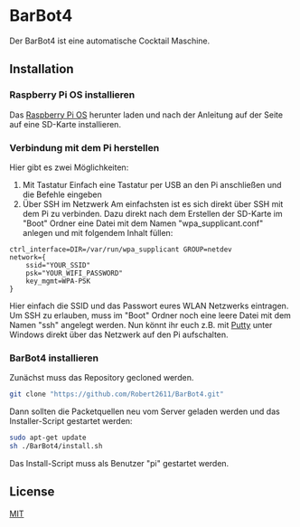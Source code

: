 # BarBot4
Der BarBot4 ist eine automatische Cocktail Maschine.

## Installation

### Raspberry Pi OS installieren
Das [Raspberry Pi OS](https://www.raspberrypi.org/downloads/) herunter laden und nach der Anleitung auf der Seite auf eine SD-Karte installieren.
### Verbindung mit dem Pi herstellen
Hier gibt es zwei Möglichkeiten:
1. Mit Tastatur
Einfach eine Tastatur per USB an den Pi anschließen und die Befehle eingeben
2. Über SSH im Netzwerk
Am einfachsten ist es sich direkt über SSH mit dem Pi zu verbinden.
Dazu direkt nach dem Erstellen der SD-Karte im "Boot" Ordner eine Datei mit dem Namen "wpa_supplicant.conf" anlegen und mit folgendem Inhalt füllen:
```text
ctrl_interface=DIR=/var/run/wpa_supplicant GROUP=netdev
network={
    ssid="YOUR_SSID"
    psk="YOUR_WIFI_PASSWORD"
    key_mgmt=WPA-PSK
}
```
Hier einfach die SSID und das Passwort eures WLAN Netzwerks eintragen.
Um SSH zu erlauben, muss im "Boot" Ordner noch eine leere Datei mit dem Namen "ssh" angelegt werden.
Nun könnt ihr euch z.B. mit [Putty](https://www.putty.org/) unter Windows direkt über das Netzwerk auf den Pi aufschalten.
### BarBot4 installieren
Zunächst muss das Repository gecloned werden.
```bash
git clone "https://github.com/Robert2611/BarBot4.git"
```
Dann sollten die Packetquellen neu vom Server geladen werden und das Installer-Script gestartet werden:
```bash
sudo apt-get update
sh ./BarBot4/install.sh
```
Das Install-Script muss als Benutzer "pi" gestartet werden.

## License
[MIT](https://choosealicense.com/licenses/mit/)
